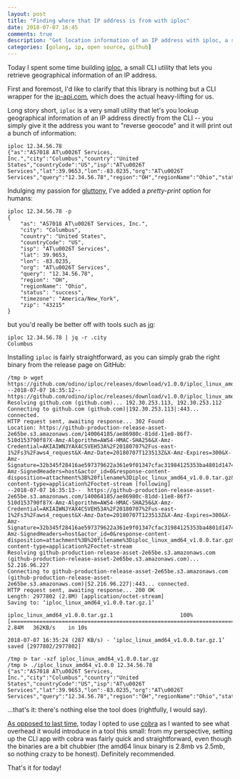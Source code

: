 ```yaml
---
layout: post
title: "Finding where that IP address is from with iploc"
date: 2018-07-07 16:45
comments: true
description: "Get location information of an IP address with iploc, a small tool I just open-sourced"
categories: [golang, ip, open source, github]
---
```


Today I spent some time building [iploc](https://github.com/odino/iploc), a small CLI utility that lets you retrieve
geographical information of an IP address.

<!-- more -->

First and foremost, I'd like to clarify that this library is nothing but a CLI
wrapper for the [ip-api.com](http://ip-api.com/), which does the actual heavy-lifting
for us.

Long story short, `iploc` is a very small utility that let's you lookup geographical
information of an IP address directly from the CLI -- you simply give it the address
you want to "reverse geocode" and it will print out a bunch of information:

```
iploc 12.34.56.78
{"as":"AS7018 AT\u0026T Services, Inc.","city":"Columbus","country":"United States","countryCode":"US","isp":"AT\u0026T Services","lat":39.9653,"lon":-83.0235,"org":"AT\u0026T Services","query":"12.34.56.78","region":"OH","regionName":"Ohio","status":"success","timezone":"America/New_York","zip":"43215"}
```

Indulging my passion for [gluttony](https://en.wikipedia.org/wiki/Seven_deadly_sins#Gluttony),
I've added a *pretty-print* option for humans:

```
iploc 12.34.56.78 -p
{
    "as": "AS7018 AT\u0026T Services, Inc.",
    "city": "Columbus",
    "country": "United States",
    "countryCode": "US",
    "isp": "AT\u0026T Services",
    "lat": 39.9653,
    "lon": -83.0235,
    "org": "AT\u0026T Services",
    "query": "12.34.56.78",
    "region": "OH",
    "regionName": "Ohio",
    "status": "success",
    "timezone": "America/New_York",
    "zip": "43215"
}
```

but you'd really be better off with tools such as [jq](https://stedolan.github.io/jq/):

```
iploc 12.34.56.78 | jq -r .city
Columbus
```

Installing `iploc` is fairly straightforward, as you can simply grab the right binary
from the release page on GitHub:

```
/tmp ᐅ wget https://github.com/odino/iploc/releases/download/v1.0.0/iploc_linux_amd64_v1.0.0.tar.gz
--2018-07-07 16:35:12--  https://github.com/odino/iploc/releases/download/v1.0.0/iploc_linux_amd64_v1.0.0.tar.gz
Resolving github.com (github.com)... 192.30.253.113, 192.30.253.112
Connecting to github.com (github.com)|192.30.253.113|:443... connected.
HTTP request sent, awaiting response... 302 Found
Location: https://github-production-release-asset-2e65be.s3.amazonaws.com/140064185/ae86980c-81dd-11e8-86f7-510d153790f8?X-Amz-Algorithm=AWS4-HMAC-SHA256&X-Amz-Credential=AKIAIWNJYAX4CSVEH53A%2F20180707%2Fus-east-1%2Fs3%2Faws4_request&X-Amz-Date=20180707T123513Z&X-Amz-Expires=300&X-Amz-Signature=32b345f28416ae597379622a361e9f01347cfac31984125353ba4801d147473e&X-Amz-SignedHeaders=host&actor_id=0&response-content-disposition=attachment%3B%20filename%3Diploc_linux_amd64_v1.0.0.tar.gz&response-content-type=application%2Foctet-stream [following]
--2018-07-07 16:35:13--  https://github-production-release-asset-2e65be.s3.amazonaws.com/140064185/ae86980c-81dd-11e8-86f7-510d153790f8?X-Amz-Algorithm=AWS4-HMAC-SHA256&X-Amz-Credential=AKIAIWNJYAX4CSVEH53A%2F20180707%2Fus-east-1%2Fs3%2Faws4_request&X-Amz-Date=20180707T123513Z&X-Amz-Expires=300&X-Amz-Signature=32b345f28416ae597379622a361e9f01347cfac31984125353ba4801d147473e&X-Amz-SignedHeaders=host&actor_id=0&response-content-disposition=attachment%3B%20filename%3Diploc_linux_amd64_v1.0.0.tar.gz&response-content-type=application%2Foctet-stream
Resolving github-production-release-asset-2e65be.s3.amazonaws.com (github-production-release-asset-2e65be.s3.amazonaws.com)... 52.216.96.227
Connecting to github-production-release-asset-2e65be.s3.amazonaws.com (github-production-release-asset-2e65be.s3.amazonaws.com)|52.216.96.227|:443... connected.
HTTP request sent, awaiting response... 200 OK
Length: 2977802 (2.8M) [application/octet-stream]
Saving to: ‘iploc_linux_amd64_v1.0.0.tar.gz.1’

iploc_linux_amd64_v1.0.0.tar.gz.1                     100%[======================================================================================================================>]   2.84M   362KB/s    in 10s     

2018-07-07 16:35:24 (287 KB/s) - ‘iploc_linux_amd64_v1.0.0.tar.gz.1’ saved [2977802/2977802]

/tmp ᐅ tar -xzf iploc_linux_amd64_v1.0.0.tar.gz                                                    
/tmp ᐅ ./iploc_linux_amd64_v1.0.0 12.34.56.78
{"as":"AS7018 AT\u0026T Services, Inc.","city":"Columbus","country":"United States","countryCode":"US","isp":"AT\u0026T Services","lat":39.9653,"lon":-83.0235,"org":"AT\u0026T Services","query":"12.34.56.78","region":"OH","regionName":"Ohio","status":"success","timezone":"America/New_York","zip":"43215"}
```

...that's it: there's nothing else the tool does (rightfully, I would say).

[As opposed to last time](/mssqldump-a-small-utility-to-dump-ms-sql-server-data/#a-couple-surprises),
today I opted to use [cobra](https://github.com/spf13/cobra) as I wanted to see what overhead
it would introduce in a tool this small: from my perspective, setting up the CLI app
with cobra was fairly quick and straightforward, even though the binaries are a bit
chubbier (the amd64 linux binary is 2.8mb vs 2.5mb, so nothing crazy to be honest).
Definitely recommended.

That's it for today!

